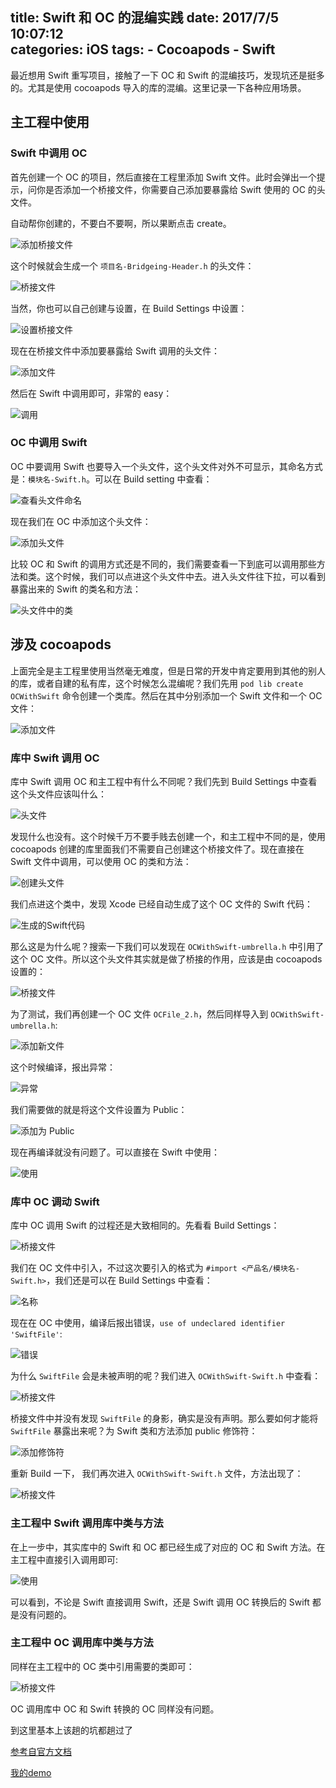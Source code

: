 title: Swift 和 OC 的混编实践
date: 2017/7/5 10:07:12  
categories: iOS
tags:
	- Cocoapods
	- Swift
---

最近想用 Swift 重写项目，接触了一下 OC 和 Swift 的混编技巧，发现坑还是挺多的。尤其是使用 cocoapods 导入的库的混编。这里记录一下各种应用场景。

<!--more-->

## 主工程中使用

### Swift 中调用 OC

首先创建一个 OC 的项目，然后直接在工程里添加 Swift 文件。此时会弹出一个提示，问你是否添加一个桥接文件，你需要自己添加要暴露给 Swift 使用的 OC 的头文件。

自动帮你创建的，不要白不要啊，所以果断点击 create。

![添加桥接文件](https://github.com/zhang759740844/MyImgs/blob/master/MyBlog/OCWithSwift1.png?raw=true) 

这个时候就会生成一个 `项目名-Bridgeing-Header.h` 的头文件：

![桥接文件](https://github.com/zhang759740844/MyImgs/blob/master/MyBlog/OCWithSwift2.png?raw=true)

当然，你也可以自己创建与设置，在 Build Settings 中设置：

![设置桥接文件](https://github.com/zhang759740844/MyImgs/blob/master/MyBlog/OCWithSwift3.png?raw=true)

现在在桥接文件中添加要暴露给 Swift 调用的头文件：

![添加文件](https://github.com/zhang759740844/MyImgs/blob/master/MyBlog/OCWithSwift4.png?raw=true)

然后在 Swift 中调用即可，非常的 easy：

![调用](https://github.com/zhang759740844/MyImgs/blob/master/MyBlog/OCWithSwift5.png?raw=true)



### OC 中调用 Swift

OC 中要调用 Swift 也要导入一个头文件，这个头文件对外不可显示，其命名方式是：`模块名-Swift.h`。可以在 Build setting 中查看：

![查看头文件命名](https://github.com/zhang759740844/MyImgs/blob/master/MyBlog/SwiftWithOC1.png?raw=true)

现在我们在 OC 中添加这个头文件：

![添加头文件](https://github.com/zhang759740844/MyImgs/blob/master/MyBlog/SwiftWithOC2.png?raw=true)

比较 OC 和 Swift 的调用方式还是不同的，我们需要查看一下到底可以调用那些方法和类。这个时候，我们可以点进这个头文件中去。进入头文件往下拉，可以看到暴露出来的 Swift 的类名和方法：

![头文件中的类](https://github.com/zhang759740844/MyImgs/blob/master/MyBlog/SwiftWithOC3.png?raw=true)



## 涉及 cocoapods

上面完全是主工程里使用当然毫无难度，但是日常的开发中肯定要用到其他的别人的库，或者自建的私有库，这个时候怎么混编呢？我们先用 `pod lib create OCWithSwift` 命令创建一个类库。然后在其中分别添加一个 Swift 文件和一个 OC 文件：

![添加文件](https://github.com/zhang759740844/MyImgs/blob/master/MyBlog/SwiftOCLib1.png?raw=true)

### 库中 Swift 调用 OC

库中 Swift 调用 OC 和主工程中有什么不同呢？我们先到 Build Settings 中查看这个头文件应该叫什么：

![头文件](https://github.com/zhang759740844/MyImgs/blob/master/MyBlog/SwiftOCLib2.png?raw=true)

发现什么也没有。这个时候千万不要手贱去创建一个，和主工程中不同的是，使用cocoapods 创建的库里面我们不需要自己创建这个桥接文件了。现在直接在 Swift 文件中调用，可以使用 OC 的类和方法：

![创建头文件](https://github.com/zhang759740844/MyImgs/blob/master/MyBlog/SwiftOCLib3.png?raw=true)

我们点进这个类中，发现 Xcode 已经自动生成了这个 OC 文件的 Swift 代码：

![生成的Swift代码](https://github.com/zhang759740844/MyImgs/blob/master/MyBlog/SwiftOCLib4.png?raw=true)

那么这是为什么呢？搜索一下我们可以发现在 `OCWithSwift-umbrella.h` 中引用了这个 OC 文件。所以这个头文件其实就是做了桥接的作用，应该是由 cocoapods 设置的：

![桥接文件](https://github.com/zhang759740844/MyImgs/blob/master/MyBlog/SwiftOCLib5.png?raw=true)

为了测试，我们再创建一个 OC 文件 `OCFile_2.h`，然后同样导入到 `OCWithSwift-umbrella.h`:

![添加新文件](https://github.com/zhang759740844/MyImgs/blob/master/MyBlog/SwiftOCLib6.png?raw=true)

这个时候编译，报出异常：

![异常](https://github.com/zhang759740844/MyImgs/blob/master/MyBlog/SwiftOCLib7.png?raw=true)

我们需要做的就是将这个文件设置为 Public：

![添加为 Public](https://github.com/zhang759740844/MyImgs/blob/master/MyBlog/SwiftOCLib8.png?raw=true)

现在再编译就没有问题了。可以直接在 Swift 中使用：

![使用](https://github.com/zhang759740844/MyImgs/blob/master/MyBlog/SwiftOCLib9.png?raw=true)

### 库中 OC 调动 Swift

库中 OC 调用 Swift 的过程还是大致相同的。先看看 Build Settings：

![桥接文件](https://github.com/zhang759740844/MyImgs/blob/master/MyBlog/OCSwiftLib1.png?raw=true)

我们在 OC 文件中引入，不过这次要引入的格式为 `#import <产品名/模块名-Swift.h>`，我们还是可以在 Build Settings 中查看：

![名称](https://github.com/zhang759740844/MyImgs/blob/master/MyBlog/OCSwiftLib2.png?raw=true)

现在在 OC 中使用，编译后报出错误，`use of undeclared identifier 'SwiftFile'`:

![错误](https://github.com/zhang759740844/MyImgs/blob/master/MyBlog/OCSwiftLib3.png?raw=true)

为什么 `SwiftFile` 会是未被声明的呢？我们进入 `OCWithSwift-Swift.h` 中查看：

![桥接文件](https://github.com/zhang759740844/MyImgs/blob/master/MyBlog/OCSwiftLib4.png?raw=true)

桥接文件中并没有发现 `SwiftFile` 的身影，确实是没有声明。那么要如何才能将 `SwiftFile` 暴露出来呢？为 Swift 类和方法添加 public 修饰符：

![添加修饰符](https://github.com/zhang759740844/MyImgs/blob/master/MyBlog/OCSwiftLib5.png?raw=true)

重新 Build 一下， 我们再次进入 `OCWithSwift-Swift.h` 文件，方法出现了：

![桥接文件](https://github.com/zhang759740844/MyImgs/blob/master/MyBlog/OCSwiftLib6.png?raw=true)

### 主工程中 Swift 调用库中类与方法

在上一步中，其实库中的 Swift 和 OC 都已经生成了对应的 OC 和 Swift 方法。在主工程中直接引入调用即可:

![使用](https://github.com/zhang759740844/MyImgs/blob/master/MyBlog/SwiftLibOC1.png?raw=true)

可以看到，不论是 Swift 直接调用 Swift，还是 Swift 调用 OC 转换后的 Swift 都是没有问题的。

### 主工程中 OC 调用库中类与方法

同样在主工程中的 OC 类中引用需要的类即可：

![桥接文件](https://github.com/zhang759740844/MyImgs/blob/master/MyBlog/OCLibSwift1.png?raw=true)

OC 调用库中 OC 和 Swift 转换的 OC 同样没有问题。



到这里基本上该趟的坑都趟过了

[参考自官方文档](https://developer.apple.com/library/content/documentation/Swift/Conceptual/BuildingCocoaApps/MixandMatch.html#//apple_ref/doc/uid/TP40014216-CH10-XID_87)

[我的demo](https://github.com/zhang759740844/MyOCDemo/tree/develop/OCWithSwift)



